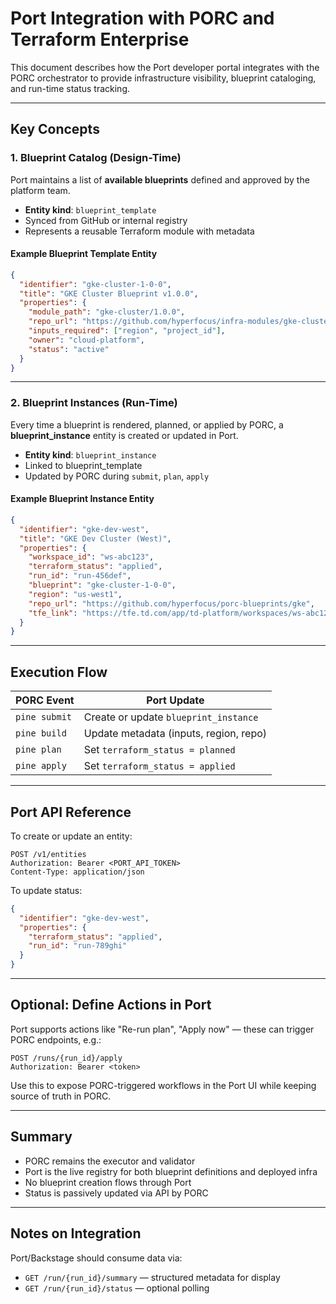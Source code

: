 # Port Integration with PORC and Terraform Enterprise

This document describes how the Port developer portal integrates with the PORC orchestrator to provide infrastructure visibility, blueprint cataloging, and run-time status tracking.

---

## Key Concepts

### 1. Blueprint Catalog (Design-Time)

Port maintains a list of **available blueprints** defined and approved by the platform team.

- **Entity kind**: `blueprint_template`
- Synced from GitHub or internal registry
- Represents a reusable Terraform module with metadata

#### Example Blueprint Template Entity

```json
{
  "identifier": "gke-cluster-1-0-0",
  "title": "GKE Cluster Blueprint v1.0.0",
  "properties": {
    "module_path": "gke-cluster/1.0.0",
    "repo_url": "https://github.com/hyperfocus/infra-modules/gke-cluster",
    "inputs_required": ["region", "project_id"],
    "owner": "cloud-platform",
    "status": "active"
  }
}
```

---

### 2. Blueprint Instances (Run-Time)

Every time a blueprint is rendered, planned, or applied by PORC, a **blueprint_instance** entity is created or updated in Port.

- **Entity kind**: `blueprint_instance`
- Linked to blueprint_template
- Updated by PORC during `submit`, `plan`, `apply`

#### Example Blueprint Instance Entity

```json
{
  "identifier": "gke-dev-west",
  "title": "GKE Dev Cluster (West)",
  "properties": {
    "workspace_id": "ws-abc123",
    "terraform_status": "applied",
    "run_id": "run-456def",
    "blueprint": "gke-cluster-1-0-0",
    "region": "us-west1",
    "repo_url": "https://github.com/hyperfocus/porc-blueprints/gke",
    "tfe_link": "https://tfe.td.com/app/td-platform/workspaces/ws-abc123/runs/run-456def"
  }
}
```

---

## Execution Flow

| PORC Event    | Port Update                     |
|---------------|----------------------------------|
| `pine submit` | Create or update `blueprint_instance` |
| `pine build`  | Update metadata (inputs, region, repo) |
| `pine plan`   | Set `terraform_status = planned` |
| `pine apply`  | Set `terraform_status = applied` |

---

## Port API Reference

To create or update an entity:

```
POST /v1/entities
Authorization: Bearer <PORT_API_TOKEN>
Content-Type: application/json
```

To update status:

```json
{
  "identifier": "gke-dev-west",
  "properties": {
    "terraform_status": "applied",
    "run_id": "run-789ghi"
  }
}
```

---

## Optional: Define Actions in Port

Port supports actions like "Re-run plan", "Apply now" — these can trigger PORC endpoints, e.g.:

```
POST /runs/{run_id}/apply
Authorization: Bearer <token>
```

Use this to expose PORC-triggered workflows in the Port UI while keeping source of truth in PORC.

---

## Summary

- PORC remains the executor and validator
- Port is the live registry for both blueprint definitions and deployed infra
- No blueprint creation flows through Port
- Status is passively updated via API by PORC

---

## Notes on Integration

Port/Backstage should consume data via:

- `GET /run/{run_id}/summary` — structured metadata for display
- `GET /run/{run_id}/status` — optional polling

